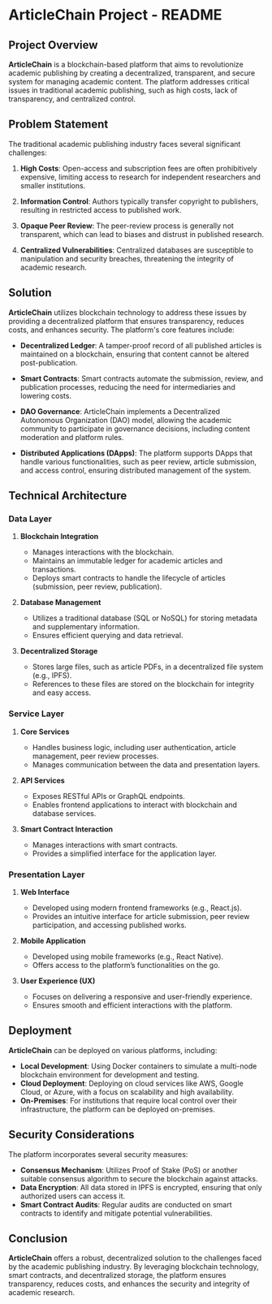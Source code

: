 # ArticleChain Project - README

## Project Overview
**ArticleChain** is a blockchain-based platform that aims to revolutionize academic publishing by creating a decentralized, transparent, and secure system for managing academic content. The platform addresses critical issues in traditional academic publishing, such as high costs, lack of transparency, and centralized control.

## Problem Statement
The traditional academic publishing industry faces several significant challenges:

1. **High Costs**: Open-access and subscription fees are often prohibitively expensive, limiting access to research for independent researchers and smaller institutions.

2. **Information Control**: Authors typically transfer copyright to publishers, resulting in restricted access to published work.

3. **Opaque Peer Review**: The peer-review process is generally not transparent, which can lead to biases and distrust in published research.

4. **Centralized Vulnerabilities**: Centralized databases are susceptible to manipulation and security breaches, threatening the integrity of academic research.

## Solution
**ArticleChain** utilizes blockchain technology to address these issues by providing a decentralized platform that ensures transparency, reduces costs, and enhances security. The platform's core features include:

- **Decentralized Ledger**: A tamper-proof record of all published articles is maintained on a blockchain, ensuring that content cannot be altered post-publication.

- **Smart Contracts**: Smart contracts automate the submission, review, and publication processes, reducing the need for intermediaries and lowering costs.

- **DAO Governance**: ArticleChain implements a Decentralized Autonomous Organization (DAO) model, allowing the academic community to participate in governance decisions, including content moderation and platform rules.

- **Distributed Applications (DApps)**: The platform supports DApps that handle various functionalities, such as peer review, article submission, and access control, ensuring distributed management of the system.

## Technical Architecture

### Data Layer

1. **Blockchain Integration**
   - Manages interactions with the blockchain.
   - Maintains an immutable ledger for academic articles and transactions.
   - Deploys smart contracts to handle the lifecycle of articles (submission, peer review, publication).

2. **Database Management**
   - Utilizes a traditional database (SQL or NoSQL) for storing metadata and supplementary information.
   - Ensures efficient querying and data retrieval.

3. **Decentralized Storage**
   - Stores large files, such as article PDFs, in a decentralized file system (e.g., IPFS).
   - References to these files are stored on the blockchain for integrity and easy access.

### Service Layer

1. **Core Services**
   - Handles business logic, including user authentication, article management, peer review processes.
   - Manages communication between the data and presentation layers.

2. **API Services**
   - Exposes RESTful APIs or GraphQL endpoints.
   - Enables frontend applications to interact with blockchain and database services.

3. **Smart Contract Interaction**
   - Manages interactions with smart contracts.
   - Provides a simplified interface for the application layer.

### Presentation Layer

1. **Web Interface**
   - Developed using modern frontend frameworks (e.g., React.js).
   - Provides an intuitive interface for article submission, peer review participation, and accessing published works.

2. **Mobile Application**
   - Developed using mobile frameworks (e.g., React Native).
   - Offers access to the platform’s functionalities on the go.

3. **User Experience (UX)**
   - Focuses on delivering a responsive and user-friendly experience.
   - Ensures smooth and efficient interactions with the platform.

## Deployment
**ArticleChain** can be deployed on various platforms, including:

- **Local Development**: Using Docker containers to simulate a multi-node blockchain environment for development and testing.
- **Cloud Deployment**: Deploying on cloud services like AWS, Google Cloud, or Azure, with a focus on scalability and high availability.
- **On-Premises**: For institutions that require local control over their infrastructure, the platform can be deployed on-premises.

## Security Considerations
The platform incorporates several security measures:

- **Consensus Mechanism**: Utilizes Proof of Stake (PoS) or another suitable consensus algorithm to secure the blockchain against attacks.
- **Data Encryption**: All data stored in IPFS is encrypted, ensuring that only authorized users can access it.
- **Smart Contract Audits**: Regular audits are conducted on smart contracts to identify and mitigate potential vulnerabilities.

## Conclusion
**ArticleChain** offers a robust, decentralized solution to the challenges faced by the academic publishing industry. By leveraging blockchain technology, smart contracts, and decentralized storage, the platform ensures transparency, reduces costs, and enhances the security and integrity of academic research.

